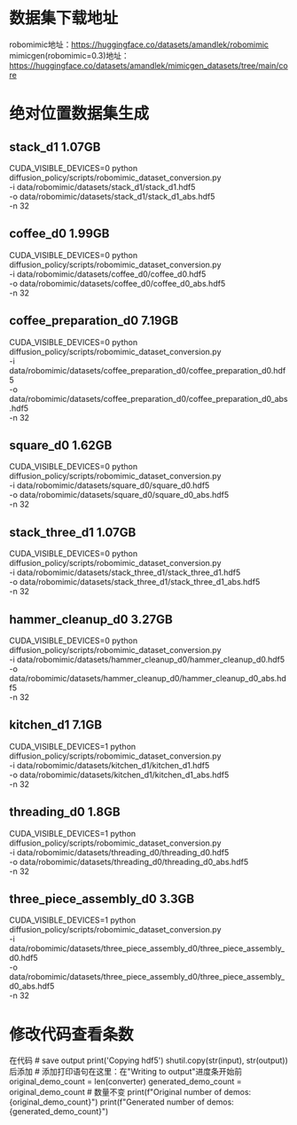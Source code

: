 # 数据集下载地址
robomimic地址：https://huggingface.co/datasets/amandlek/robomimic
mimicgen(robomimic=0.3)地址：https://huggingface.co/datasets/amandlek/mimicgen_datasets/tree/main/core

# 绝对位置数据集生成
## stack_d1 1.07GB
CUDA_VISIBLE_DEVICES=0 python diffusion_policy/scripts/robomimic_dataset_conversion.py \
-i data/robomimic/datasets/stack_d1/stack_d1.hdf5 \
-o data/robomimic/datasets/stack_d1/stack_d1_abs.hdf5 \
-n 32

## coffee_d0 1.99GB
CUDA_VISIBLE_DEVICES=0 python diffusion_policy/scripts/robomimic_dataset_conversion.py \
-i data/robomimic/datasets/coffee_d0/coffee_d0.hdf5 \
-o data/robomimic/datasets/coffee_d0/coffee_d0_abs.hdf5 \
-n 32

## coffee_preparation_d0 7.19GB
CUDA_VISIBLE_DEVICES=0 python diffusion_policy/scripts/robomimic_dataset_conversion.py \
-i data/robomimic/datasets/coffee_preparation_d0/coffee_preparation_d0.hdf5 \
-o data/robomimic/datasets/coffee_preparation_d0/coffee_preparation_d0_abs.hdf5 \
-n 32

## square_d0 1.62GB
CUDA_VISIBLE_DEVICES=0 python diffusion_policy/scripts/robomimic_dataset_conversion.py \
-i data/robomimic/datasets/square_d0/square_d0.hdf5 \
-o data/robomimic/datasets/square_d0/square_d0_abs.hdf5 \
-n 32

## stack_three_d1 1.07GB
CUDA_VISIBLE_DEVICES=0 python diffusion_policy/scripts/robomimic_dataset_conversion.py \
-i data/robomimic/datasets/stack_three_d1/stack_three_d1.hdf5 \
-o data/robomimic/datasets/stack_three_d1/stack_three_d1_abs.hdf5 \
-n 32

## hammer_cleanup_d0 3.27GB
CUDA_VISIBLE_DEVICES=0 python diffusion_policy/scripts/robomimic_dataset_conversion.py \
-i data/robomimic/datasets/hammer_cleanup_d0/hammer_cleanup_d0.hdf5 \
-o data/robomimic/datasets/hammer_cleanup_d0/hammer_cleanup_d0_abs.hdf5 \
-n 32

## kitchen_d1 7.1GB
CUDA_VISIBLE_DEVICES=1 python diffusion_policy/scripts/robomimic_dataset_conversion.py \
-i data/robomimic/datasets/kitchen_d1/kitchen_d1.hdf5 \
-o data/robomimic/datasets/kitchen_d1/kitchen_d1_abs.hdf5 \
-n 32

## threading_d0 1.8GB
CUDA_VISIBLE_DEVICES=1 python diffusion_policy/scripts/robomimic_dataset_conversion.py \
-i data/robomimic/datasets/threading_d0/threading_d0.hdf5 \
-o data/robomimic/datasets/threading_d0/threading_d0_abs.hdf5 \
-n 32

## three_piece_assembly_d0 3.3GB
CUDA_VISIBLE_DEVICES=1 python diffusion_policy/scripts/robomimic_dataset_conversion.py \
-i data/robomimic/datasets/three_piece_assembly_d0/three_piece_assembly_d0.hdf5 \
-o data/robomimic/datasets/three_piece_assembly_d0/three_piece_assembly_d0_abs.hdf5 \
-n 32

# 修改代码查看条数
在代码
    # save output
    print('Copying hdf5')
    shutil.copy(str(input), str(output))
后添加
    # 添加打印语句在这里：在"Writing to output"进度条开始前
    original_demo_count = len(converter)
    generated_demo_count = original_demo_count  # 数量不变
    print(f"Original number of demos: {original_demo_count}")
    print(f"Generated number of demos: {generated_demo_count}")